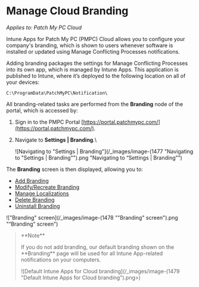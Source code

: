 # Manage Cloud Branding

_Applies to: Patch My PC Cloud_

Intune Apps for Patch My PC (PMPC) Cloud allows you to configure your company's branding, which is shown to users whenever software is installed or updated using Manage Conflicting Processes notifications.

Adding branding packages the settings for Manage Conflicting Processes into its own app, which is managed by Intune Apps. This application is published to Intune, where it’s deployed to the following location on all of your devices:

```
C:\ProgramData\PatchMyPC\Notification\
```

All branding-related tasks are performed from the **Branding** node of the portal, which is accessed by:

1. Sign in to the PMPC Portal [https://portal.patchmypc.com/](https://portal.patchmypc.com/).
2.  Navigate to **Settings | Branding**.\


    ![Navigating to "Settings | Branding"](/_images/image-(1477 "Navigating to \"Settings | Branding\"").png "Navigating to “Settings | Branding”")

The **Branding** screen is then displayed, allowing you to:

* [Add Branding](add-cloud-branding.md)
* [Modify/Recreate Branding](modify-recreate-cloud-branding.md)
* [Manage Localizations](manage-localizations-in-cloud.md)
* [Delete Branding](delete-cloud-branding.md)
* [Uninstall Branding](uninstall-cloud-branding.md)

!["Branding" screen](/_images/image-(1478 "\"Branding\" screen").png "“Branding” screen")

<blockquote class="wp-block-quote">
<p>**Note**</p>
<p>If you do not add branding, our default branding shown on the **Branding** page will be used for all Intune App-related notifications on your computers.</p>
<p>![Default Intune Apps for Cloud branding](/_images/image-(1479 "Default Intune Apps for Cloud branding").png>)</p>
</blockquote>